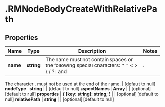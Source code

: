 # .RMNodeBodyCreateWithRelativePath

## Properties
Name | Type | Description | Notes
------------ | ------------- | ------------- | -------------
**name** | **string** | The name must not contain spaces or the following special characters: * \" < > \\ / ? : and |.
The character . must not be used at the end of the name.
 | [default to null]
**nodeType** | **string** |  | [default to null]
**aspectNames** | **Array<string>** |  | [optional] [default to null]
**properties** | **{ [key: string]: string; }** |  | [optional] [default to null]
**relativePath** | **string** |  | [optional] [default to null]


